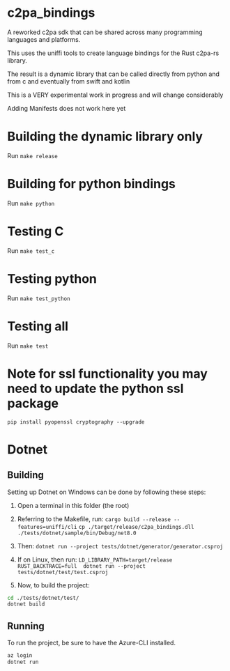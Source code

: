 # c2pa_bindings

A reworked c2pa sdk that can be shared across many programming languages and platforms.

This uses the uniffi tools to create language bindings for the Rust c2pa-rs library.

The result is a dynamic library that can be called directly from python and from c and eventually from swift and kotlin

This is a VERY experimental work in progress and will change considerably

Adding Manifests does not work here yet

# Building the dynamic library only

Run `make release`

# Building for python bindings

Run `make python`

# Testing C

Run `make test_c`

# Testing python

Run `make test_python`

# Testing all

Run `make test`


# Note for ssl functionality you may need to update the python ssl package

`pip install pyopenssl cryptography --upgrade`

# Dotnet

## Building

Setting up Dotnet on Windows can be done by following these steps:

1) Open a terminal in this folder (the root)
2) Referring to the Makefile, run:
`cargo build --release --features=uniffi/cli`
`cp ./target/release/c2pa_bindings.dll ./tests/dotnet/sample/bin/Debug/net8.0`
3) Then:
`dotnet run --project tests/dotnet/generator/generator.csproj`
4) If on Linux, then run:
`LD_LIBRARY_PATH=target/release RUST_BACKTRACE=full  dotnet run --project tests/dotnet/test/test.csproj`

5) Now, to build the project:

```sh
cd ./tests/dotnet/test/
dotnet build
```

## Running

To run the project, be sure to have the Azure-CLI installed.

```sh
az login
dotnet run
```
